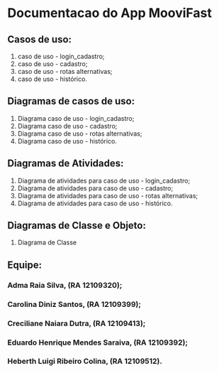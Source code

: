 # Documentacao do App MooviFast

## Casos de uso:
1. caso de uso - login_cadastro;
2. caso de uso - cadastro;
3. caso de uso - rotas alternativas;
4. caso de uso - histórico.

## Diagramas de casos de uso:
1. Diagrama caso de uso - login_cadastro;
2. Diagrama caso de uso - cadastro;
3. Diagrama caso de uso - rotas alternativas;
4. Diagrama caso de uso - histórico.

## Diagramas de Atividades:
1. Diagrama de atividades para caso de uso - login_cadastro;
2. Diagrama de atividades para caso de uso - cadastro;
3. Diagrama de atividades para caso de uso - rotas alternativas;
4. Diagrama de atividades para caso de uso - histórico.

## Diagramas de Classe e Objeto:
1. Diagrama de Classe


## Equipe:
### Adma Raia Silva, (RA 12109320); 
### Carolina Diniz Santos, (RA 12109399); 
### Creciliane Naiara Dutra, (RA 12109413); 
### Eduardo Henrique Mendes Saraiva, (RA 12109392); 
### Heberth Luigi Ribeiro Colina, (RA 12109512).
